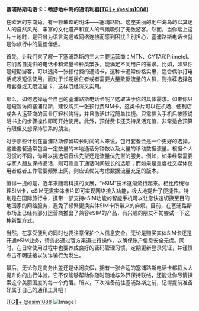 **塞浦路斯电话卡：畅游地中海的通讯利器[[TG💪+ @esim1088](https://t.me/s/esim1088)]**

在欧洲的东南角，有一颗璀璨的明珠——塞浦路斯。这座美丽的地中海岛屿以其迷人的自然风光、丰富的文化遗产和宜人的气候吸引了无数游客。然而，当你踏上这片土地时，是否曾为语言沟通或网络连接而感到困扰？别担心，塞浦路斯电话卡就是你旅行中的最佳伴侣。

首先，让我们来了解一下塞浦路斯的三大主要运营商：MTN、CYTA和Primetel。它们各自提供的电话卡和流量卡种类繁多，能满足不同用户的需求。比如，如果你是短期游客，可以选择一张预付费的通话卡，这种卡通常价格实惠，适合偶尔打电话或发短信使用。而对于长期居住者或者需要大量数据流量的人群，则推荐选择包月套餐或无限流量卡，这样既经济又实用。

那么，如何选择适合自己的塞浦路斯电话卡呢？这取决于你的具体需求。如果你只是短暂访问塞浦路斯，建议购买一张预付费SIM卡。这类卡片可以在机场、便利店或各大运营商的营业厅轻松购得，并且激活过程简单快捷。只需插入手机后按照说明书上的步骤操作即可开始使用。此外，预付费卡还支持灵活充值，非常适合预算有限但又想保持联系的朋友。

对于那些计划在塞浦路斯停留较长时间的人来说，包月套餐会是一个更好的选择。这些套餐通常包含一定数量的本地通话分钟数以及大量的移动数据流量。根据个人习惯的不同，你可以挑选语音优先型还是流量优先型的服务。例如，如果经常需要与家人朋友保持通话，则可侧重于通话时间较长的选项；而如果是重度社交媒体使用者或者工作需要频繁上网，则应该优先考虑数据流量充足的版本。

值得一提的是，近年来随着科技的发展，“eSIM”技术逐渐流行起来。相比传统物理SIM卡，eSIM无需实体卡片即可实现网络接入功能，极大地提升了便捷性。特别是在国际旅行中，携带一部支持eSIM功能的智能手机可以让您快速切换至目的地国家的网络服务，避免了频繁更换实体SIM卡所带来的麻烦。目前，在塞浦路斯市场上已经有部分运营商推出了兼容eSIM的产品，有兴趣的朋友不妨尝试一下这种新型方式。

当然，在享受便利的同时也要注意保护个人信息安全。无论是购买实体SIM卡还是开通eSIM业务，请务必通过官方渠道进行操作，以确保账户信息安全无虞。同时，在日常使用过程中也要养成良好的密码管理习惯，定期更新登录凭证，并谨慎点击不明链接以防诈骗行为发生。

最后，无论你是商务出差还是休闲度假，拥有一张合适的塞浦路斯电话卡都将大大提升你的出行体验。它不仅能够帮助你随时随地与外界保持联络，还能让你尽情探索这个美丽国度的每一个角落。所以，下次准备前往塞浦路斯之前，记得提前准备好属于自己的通讯工具吧！

[[TG💪+ @esim1088](https://t.me/s/esim1088) ![Image](https://i.postimg.cc/4NQfJmqS/Snipaste-2025-05-13-00-14-12.png)]